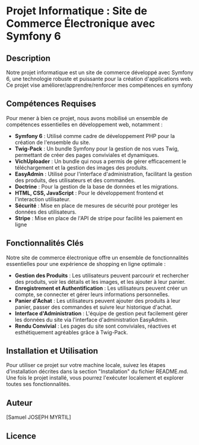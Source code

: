 # Projet Informatique : Site de Commerce Électronique avec Symfony 6

## Description

Notre projet informatique est un site de commerce développé avec Symfony 6, une technologie robuste et puissante pour la création d'applications web. Ce projet vise améliorer/apprendre/renforcer mes compétences en symfony
## Compétences Requises

Pour mener à bien ce projet, nous avons mobilisé un ensemble de compétences essentielles en développement web, notamment :

- **Symfony 6** : Utilisé comme cadre de développement PHP pour la création de l'ensemble du site.
- **Twig-Pack** : Un bundle Symfony pour la gestion de nos vues Twig, permettant de créer des pages conviviales et dynamiques.
- **VichUploader** : Un bundle qui nous a permis de gérer efficacement le téléchargement et la gestion des images des produits.
- **EasyAdmin** : Utilisé pour l'interface d'administration, facilitant la gestion des produits, des utilisateurs et des commandes.
- **Doctrine** : Pour la gestion de la base de données et les migrations.
- **HTML, CSS, JavaScript** : Pour le développement frontend et l'interaction utilisateur.
- **Sécurité** : Mise en place de mesures de sécurité pour protéger les données des utilisateurs.
- **Stripe** : Mise en place de l'API de stripe pour facilité les paiement en ligne

## Fonctionnalités Clés

Notre site de commerce électronique offre un ensemble de fonctionnalités essentielles pour une expérience de shopping en ligne optimale :

- **Gestion des Produits** : Les utilisateurs peuvent parcourir et rechercher des produits, voir les détails et les images, et les ajouter à leur panier.
- **Enregistrement et Authentification** : Les utilisateurs peuvent créer un compte, se connecter et gérer leurs informations personnelles.
- **Panier d'Achat** : Les utilisateurs peuvent ajouter des produits à leur panier, passer des commandes et suivre leur historique d'achat.
- **Interface d'Administration** : L'équipe de gestion peut facilement gérer les données du site via l'interface d'administration EasyAdmin.
- **Rendu Convivial** : Les pages du site sont conviviales, réactives et esthétiquement agréables grâce à Twig-Pack.

## Installation et Utilisation

Pour utiliser ce projet sur votre machine locale, suivez les étapes d'installation décrites dans la section "Installation" du fichier README.md. Une fois le projet installé, vous pourrez l'exécuter localement et explorer toutes ses fonctionnalités.

## Auteur

[Samuel JOSEPH MYRTIL]

## Licence

